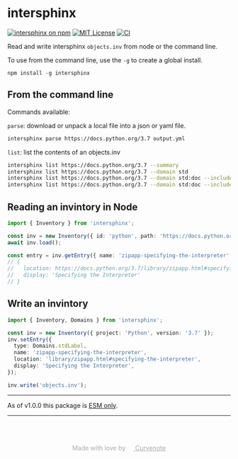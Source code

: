 # intersphinx

[![intersphinx on npm](https://img.shields.io/npm/v/intersphinx.svg)](https://www.npmjs.com/package/intersphinx)
[![MIT License](https://img.shields.io/badge/license-MIT-blue.svg)](https://github.com/curvenote/intersphinx/blob/main/LICENSE)
[![CI](https://github.com/curvenote/intersphinx/workflows/CI/badge.svg)](https://github.com/curvenote/intersphinx/actions)

Read and write intersphinx `objects.inv` from node or the command line.

To use from the command line, use the `-g` to create a global install.

```
npm install -g intersphinx
```

## From the command line

Commands available:

`parse`: download or unpack a local file into a json or yaml file.

```bash
intersphinx parse https://docs.python.org/3.7 output.yml
```

`list`: list the contents of an objects.inv

```bash
intersphinx list https://docs.python.org/3.7 --summary
intersphinx list https://docs.python.org/3.7 --domain std
intersphinx list https://docs.python.org/3.7 --domain std:doc --includes abc
intersphinx list https://docs.python.org/3.7 --domain std:doc --includes abc --limit 5
```

## Reading an invintory in Node

```typescript
import { Inventory } from 'intersphinx';

const inv = new Inventory({ id: 'python', path: 'https://docs.python.org/3.7' });
await inv.load();

const entry = inv.getEntry({ name: 'zipapp-specifying-the-interpreter' });
// {
//   location: https://docs.python.org/3.7/library/zipapp.html#specifying-the-interpreter,
//   display: 'Specifying the Interpreter'
// }
```

## Write an invintory

```typescript
import { Inventory, Domains } from 'intersphinx';

const inv = new Inventory({ project: 'Python', version: '3.7' });
inv.setEntry({
  type: Domains.stdLabel,
  name: 'zipapp-specifying-the-interpreter',
  location: 'library/zipapp.html#specifying-the-interpreter',
  display: 'Specifying the Interpreter',
});

inv.write('objects.inv');
```

---

As of v1.0.0 this package is [ESM only](https://gist.github.com/sindresorhus/a39789f98801d908bbc7ff3ecc99d99c).

---

<p style="text-align: center; color: #aaa; padding-top: 50px">
  Made with love by
  <a href="https://curvenote.com" target="_blank" style="color: #aaa">
    <img src="https://curvenote.dev/images/icon.png" style="height: 1em" /> Curvenote
  </a>
</p>

